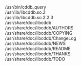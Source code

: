 /usr/bin/cddb\_query  
/usr/lib/libcddb.so.2  
/usr/lib/libcddb.so.2.2.3  
/usr/share/doc/libcddb  
/usr/share/doc/libcddb/AUTHORS  
/usr/share/doc/libcddb/COPYING  
/usr/share/doc/libcddb/ChangeLog  
/usr/share/doc/libcddb/NEWS  
/usr/share/doc/libcddb/README  
/usr/share/doc/libcddb/THANKS  
/usr/share/doc/libcddb/TODO  

